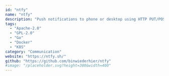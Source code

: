 ```yaml
---
id: "ntfy"
name: "ntfy"
description: "Push notifications to phone or desktop using HTTP PUT/POST, with Android app, CLI and web app, similar to Pushover and Gotify."
tags:
  - "Apache-2.0"
  - "GPL-2.0"
  - "Go"
  - "Docker"
  - "K8S"
category: "Communication"
website: "https://ntfy.sh/"
github: "https://github.com/binwiederhier/ntfy"
#image: "/placeholder.svg?height=300&width=400"
---
```



